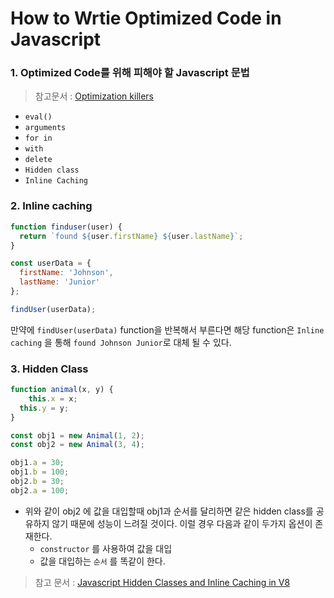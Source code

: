 # How to Wrtie Optimized Code in Javascript

### 1. Optimized Code를 위해 피해야 할 Javascript 문법

> 참고문서 : [Optimization killers](https://github.com/petkaantonov/bluebird/wiki/Optimization-killers#3-managing-arguments)

- `eval()`
- `arguments`
- `for in`
- `with`
- `delete`
- `Hidden class`
- `Inline Caching`

### 2. Inline caching

```js 
function finduser(user) {
  return `found ${user.firstName} ${user.lastName}`;
}

const userData = {
  firstName: 'Johnson',
  lastName: 'Junior'
};

findUser(userData);
```

만약에 `findUser(userData)` function을 반복해서 부른다면 해당 function은 `Inline caching` 을 통해 `found Johnson Junior`로 대체 될 수 있다.

### 3. Hidden Class

```js 
function animal(x, y) {
	this.x = x;
  this.y = y;
}

const obj1 = new Animal(1, 2);
const obj2 = new Animal(3, 4);

obj1.a = 30;
obj1.b = 100;
obj2.b = 30;
obj2.a = 100;
```

- 위와 같이 obj2 에 값을 대입할때 obj1과 순서를 달리하면 같은 hidden class를 공유하지 않기 때문에 성능이 느려질 것이다. 이럴 경우 다음과 같이 두가지 옵션이 존재한다.
  - `constructor` 를 사용하여 값을 대입
  - 값을 대입하는  `순서` 를 똑같이 한다.

> 참고 문서 : [Javascript Hidden Classes and Inline Caching in V8](https://richardartoul.github.io/jekyll/update/2015/04/26/hidden-classes.html)

